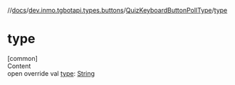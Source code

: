 //[docs](../../../index.md)/[dev.inmo.tgbotapi.types.buttons](../index.md)/[QuizKeyboardButtonPollType](index.md)/[type](type.md)



# type  
[common]  
Content  
open override val [type](type.md): [String](https://kotlinlang.org/api/latest/jvm/stdlib/kotlin/-string/index.html)  




